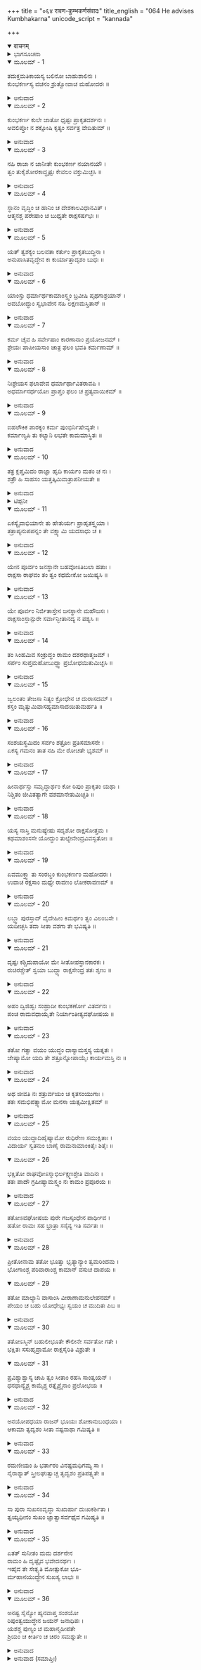 +++
title = "०६४ रावण-कुम्भकर्णसंवादः"
title_english = "064 He advises Kumbhakarna"
unicode_script = "kannada"

+++
<details open><summary>वाचनम्</summary>

<div class="audioEmbed"  caption="श्रीराम-हरिसीताराममूर्ति-घनपाठिभ्यां वचनम्" src="https://archive.org/download/Ramayana-recitation-Sriram-harisItArAmamUrti-Ghanapaati-v2/Kanda_6/Kanda_6_YK-064-He_advises_Kumbhakarna_0.mp3"></div>
</details>



<details><summary>ಭಾಗಸೂಚನಾ</summary>

ಮಹೋದರನು ಕುಂಭಕರ್ಣನ ಮಾತಿಗೆ ಆಕ್ಷೇಪವನ್ನೆತ್ತಿ ಯುದ್ಧ ಮಾಡದೆಯೇ ಇಷ್ಟಾರ್ಥವನ್ನು ಪಡೆಯುವ ಉಪಾಯ ತಿಳಿಸಿದುದು
</details>

<details open><summary>ಮೂಲಮ್ - 1</summary>

ತದುಕ್ತಮತಿಕಾಯಸ್ಯ ಬಲಿನೋ ಬಾಹುಶಾಲಿನಃ ।  
ಕುಂಭಕರ್ಣಸ್ಯ ವಚನಂ ಶ್ರುತ್ವೋವಾಚ ಮಹೋದರಃ ॥
</details>

<details><summary>ಅನುವಾದ</summary>

ಮಹಾಕಾಯನಾದ, ಮಹಾಬಾಹುವಾದ, ಬಲಿಷ್ಠ ಕುಂಭಕರ್ಣನ ಮಾತನ್ನು ಕೇಳಿ ಮಹೋದರನೆಂಬ ಮಂತ್ರಿಯು ಹೇಳಿದನು.॥1॥
</details>

<details open><summary>ಮೂಲಮ್ - 2</summary>

ಕುಂಭಕರ್ಣ ಕುಲೇ ಜಾತೋ ಧೃಷ್ಟಃ ಪ್ರಾಕೃತದರ್ಶನಃ ।  
ಅವಲಿಪ್ತೋ ನ ಶಕ್ನೋಷಿ ಕೃತ್ಯಂ ಸರ್ವತ್ರ ವೇದಿತುಮ್ ॥
</details>

<details><summary>ಅನುವಾದ</summary>

ಕುಂಭಕರ್ಣ! ನೀನು ಉತ್ತಮ ಕುಲದಲ್ಲಿ ಹುಟ್ಟಿದ್ದರೂ, ಧೂರ್ತನೂ, ಕ್ಷುದ್ರ ಬುದ್ಧಿಯವನೂ ಗರ್ವಿತನೂ ಆಗಿರುವೆ. ಎಲ್ಲ ವಿಷಯಗಳಲ್ಲಿ ಕರ್ತವ್ಯವನ್ನು ನೀನು ತಿಳಿಯಲಾರೆ.॥2॥
</details>

<details open><summary>ಮೂಲಮ್ - 3</summary>

ನಹಿ ರಾಜಾ ನ ಜಾನೀತೇ ಕುಂಭಕರ್ಣ ನಯಾನಯೌ ।  
ತ್ವಂ ತುಕೈಶೋರಕಾದ್ಧೃಷ್ಟಃ ಕೇವಲಂ ವಕ್ತುಮಿಚ್ಛಸಿ ॥
</details>

<details><summary>ಅನುವಾದ</summary>

ನಮ್ಮ ರಾಜನು ನೀತಿ-ಅನೀತಿಗಳನ್ನು ತಿಳಿಯದವನನಲ್ಲ. ನೀನು ಮಾತ್ರ ಬಾಲಿಶವಾಗಿ ಧೂರ್ತತನದ ಇಂತಹ ಮಾತುಗಳನ್ನು ಆಡುತ್ತಿರುವೆ.॥3॥
</details>

<details open><summary>ಮೂಲಮ್ - 4</summary>

ಸ್ಥಾನಂ ವೃದ್ಧಿಂ ಚ ಹಾನಿಂ ಚ ದೇಶಕಾಲವಿಧಾನವಿತ್ ।  
ಆತ್ಮನಶ್ಚ ಪರೇಷಾಂ ಚ ಬುಧ್ಯತೇ ರಾಕ್ಷಸರ್ಷಭಃ ॥
</details>

<details><summary>ಅನುವಾದ</summary>

ರಾಕ್ಷಸಶ್ರೇಷ್ಠ ರಾವಣನು ದೇಶ-ಕಾಲಕ್ಕನುಸಾರವಾದ ಕರ್ತವ್ಯಗಳನ್ನು ತಿಳಿದಿರುವನು. ತನ್ನ ಶತ್ರುವಿನ ಸ್ಥಾನ, ವೃದ್ಧಿ, ಕ್ಷಯವನ್ನು ಚೆನ್ನಾಗಿ ತಿಳಿಯುತ್ತಿರುವನು.॥4॥
</details>

<details open><summary>ಮೂಲಮ್ - 5</summary>

ಯತ್ ತ್ವಶಕ್ಯಂ ಬಲವತಾ ಕರ್ತುಂ ಪ್ರಾಕೃತಬುದ್ಧಿನಾ ।  
ಅನುಪಾಸಿತವೃದ್ಧೇನ ಕಃ ಕುರ್ಯಾತ್ತಾದೃಶಂ ಬುಧಃ ॥
</details>

<details><summary>ಅನುವಾದ</summary>

ಬಲಿಷ್ಠನಾಗಿದ್ದರೂ ವೃದ್ಧರನ್ನು ಸೇವಿಸದಿರುವ ಗ್ರಾಮ್ಯ ಬುದ್ಧಿಯವನು ಮಾಡುವ ಕಾರ್ಯವನ್ನು ವಿದ್ವಾಂಸ ನಾದವನು ಹೇಗೆ ತಾನೇ ಮಾಡಬಲ್ಲನು.॥5॥
</details>

<details open><summary>ಮೂಲಮ್ - 6</summary>

ಯಾಂಸ್ತು ಧರ್ಮಾರ್ಥಕಾಮಾಂಸ್ತ್ವಂ ಬ್ರವೀಷಿ ಪೃಥಗಾಶ್ರಯಾನ್ ।  
ಅವಬೋದ್ಧುಂ ಸ್ವಭಾವೇನ ನಹಿ ಲಕ್ಷಣಮಸ್ತಿತಾನ್ ॥
</details>

<details><summary>ಅನುವಾದ</summary>

ಯಾವ ಧರ್ಮಾರ್ಥಕಾಮಗಳನ್ನು ಬೇರೆ ಬೇರೆಯಾಗಿರ ಬೇಕೆಂದು ನೀನು ಹೇಳುತ್ತಿರುವೆಯೋ, ಅವನ್ನು ಯಥಾವತ್ತಾಗಿ ತಿಳಿಯುವ ಶಕ್ತಿ ನಿನ್ನಲ್ಲಿ ಇಲ್ಲವೇ ಇಲ್ಲ.॥6॥
</details>

<details open><summary>ಮೂಲಮ್ - 7</summary>

ಕರ್ಮ ಚೈವ ಹಿ ಸರ್ವೇಷಾಂ ಕಾರಣಾನಾಂ ಪ್ರಯೋಜನಮ್ ।  
ಶ್ರೇಯಃ ಪಾಪೀಯಸಾಂ ಚಾತ್ರ ಫಲಂ ಭವತಿ ಕರ್ಮಣಾಮ್ ॥
</details>

<details><summary>ಅನುವಾದ</summary>

ಸುಖದ ಸಾಧನಭೂತ ಧರ್ಮ, ಅರ್ಥ, ಕಾಮಗಳ ಇವೆಲ್ಲವುಗಳ ಏಕಮಾತ್ರ ಸಾಧನೆ ಕರ್ಮವೇ ಪ್ರಯೋಜನ ವಾಗಿದೆ. (ಏಕೆಂದರೆ ಕರ್ಮಾನುಷ್ಠಾನ ರಹಿತನಾದವನ ಧರ್ಮ, ಅರ್ಥ, ಕಾಮಗಳು ಸಫಲವಾಗುವುದಿಲ್ಲ.) ಹೀಗೆಯೇ ಪುರುಷ ಪ್ರಯತ್ನದಿಂದ ಸಿದ್ಧವಾಗುವ ಎಲ್ಲ ಶುಭಾಶುಭ ಕರ್ಮಗಳ ಫಲವು ಇಲ್ಲೇ ಒಬ್ಬ ಕರ್ತನಿಗೇ ಸಿಗುತ್ತದೆ. (ಹೀಗೆ ಪರಸ್ಪರ ವಿರುದ್ಧವಾಗಿದ್ದರೂ ಧರ್ಮ ಮತ್ತು ಕಾಮದ ಅನುಷ್ಠಾನ ಒಬ್ಬನೇ ಮಾಡುವುದನ್ನು ನೋಡುತ್ತೇವೆ. ಹಾಗಿರುವಾಗ ಕೇವಲ ಧರ್ಮದ ಅನುಷ್ಠಾನವೇ ಮಾಡ ಬೇಕು, ಧರ್ಮವಿರೋಧಿ ಕಾರ್ಯವಲ್ಲ ಎಂದು ನೀನು ಹೇಳಿದುದು ಹೇಗೆ ಹೊಂದಿಕೊಳ್ಳುತ್ತದೆ?॥7॥
</details>

<details open><summary>ಮೂಲಮ್ - 8</summary>

ನಿಃಶ್ರೇಯಸ ಫಲಾವೇವ ಧರ್ಮಾರ್ಥಾವಿತರಾವಪಿ ।  
ಅಧರ್ಮಾನರ್ಥಯೋಃ ಪ್ರಾಪ್ತಂ ಫಲಂ ಚ ಪ್ರತ್ಯವಾಯಿಕಮ್ ॥
</details>

<details><summary>ಅನುವಾದ</summary>

ನಿಷ್ಕಾಮ ಭಾವದಿಂದ ಮಾಡಿದ ಧರ್ಮವೂ (ಜಪ-ಧ್ಯಾನಾದಿಗಳು), ಅರ್ಥವೂ (ಅರ್ಥಸಾಧ್ಯವಾದ ಯಜ್ಞಯಾಗಾದಿಗಳು) ಚಿತ್ತಶುದ್ಧಿಯ ಮೂಲಕ  ಮೋಕ್ಷಫಲವನ್ನೇ ಕೊಡುತ್ತವೆ. ನಿಷ್ಕಾಮಭಾವನೆ ಇಲ್ಲದೆ ಐಹಿಕ ಆಮುಷ್ಮಿಕ ಫಲಗಳ ಪ್ರಾಪ್ತಿಗಾಗಿ ಕರ್ಮಗಳನ್ನು ಮಾಡಿದರೂ ಸ್ವರ್ಗಾದಿಗಳು, ಅಭ್ಯುದಯವೂ, ಸಂಕಲ್ಪಿಸಿದ ಇತರ ಫಲಗಳೂ ಲಭಿಸುತ್ತವೆ. ಹಾಗೆಯೇ ಅಧರ್ಮ, ಅನರ್ಥ ಕಾರ್ಯಗಳನ್ನು ಮಾಡಿದರೂ ವಿಪರೀತ ಫಲವೇ ಲಭಿಸುತ್ತದೆ.॥8॥
</details>

<details open><summary>ಮೂಲಮ್ - 9</summary>

ಐಹಲೌಕಿಕ ಪಾರಕ್ಯಂ ಕರ್ಮ ಪುಂಭಿರ್ನಿಷೇವ್ಯತೇ ।  
ಕರ್ಮಾಣ್ಯಪಿ ತು ಕಲ್ಯಾನಿ ಲಭತೇ ಕಾಮಮಾಸ್ಥಿತಃ ॥
</details>

<details><summary>ಅನುವಾದ</summary>

ಧರ್ಮ, ಅಧರ್ಮಗಳ ಫಲಗಳು ಜೀವಿಗೆ ಇಹಲೋಕ ಮತ್ತು ಪರಲೋಕದಲ್ಲಿ ಅನುಭವಿಸಬೇಕಾಗುತ್ತವೆ. ಆದರೆ ಕಾಮನಾವಿಶೇಷದಿಂದ ಪ್ರಯತ್ನಪೂರ್ವಕ ಕರ್ಮಗಳನ್ನು ಅನುಷ್ಠಾನ ಮಾಡುವವನಿಗೆ ಇಲ್ಲಿಯೂ ಸುಖ-ಮನೋರಥಗಳು ಪ್ರಾಪ್ತಿಯಾಗುತ್ತವೆ. ಧರ್ಮಾದಿಗಳ ಫಲದಂತೆ ಅವನಿಗಾಗಿ ಕಾಲಾಂತರದಲ್ಲಿ ಅಥವಾ ಲೋಕಾಂತದ ಅಪೇಕ್ಷೆ ಇರುವುದಿಲ್ಲ. (ಹೀಗೆ ಕಾಮ, ಧರ್ಮ ಮತ್ತು ಅರ್ಥದಿಂದ ವಿಲಕ್ಷಣ ಸಿದ್ಧನಾಗುತ್ತಾನೆ.॥9॥
</details>

<details open><summary>ಮೂಲಮ್ - 10</summary>

ತತ್ರ ಕ್ಲಪ್ತಮಿದಂ ರಾಜ್ಞಾ ಹೃದಿ ಕಾರ್ಯಂ ಮತಂ ಚ ನಃ ।  
ಶತ್ರೌ ಹಿ ಸಾಹಸಂ ಯತ್ತತ್ಕಿಮಿವಾತ್ರಾಪನೀಯತೇ ॥
</details>

<details><summary>ಅನುವಾದ</summary>

ಇಲ್ಲಿ ರಾಜನಿಗಾಗಿ ಕಾಮರೂಪೀ ಪುರುಷಾರ್ಥದ ಸೇವನವೇ ಉಚಿತವಾಗಿದೆ.* ಹೀಗೆಯೇ ರಾಕ್ಷಸರಾಜನು ತನ್ನ ಮನಸ್ಸಿನಲ್ಲಿ ನಿಶ್ಚಯಿಸಿರುವನು ಹಾಗೂ ಮಂತ್ರಿಗಳಾದ ನಮ್ಮ ಸಮ್ಮತಿಯೂ ಆಗಿದೆ. ಶತ್ರುವಿನ ಕುರಿತು ಸಾಹಸಕಾರ್ಯ ಮಾಡುವುದು ಎಂತಹ ಅನೀತಿಯಾಗಿದೆ? (ಆದ್ದರಿಂದ ಇವರು ಮಾಡಿದುದು ಉಚಿತವೇ ಆಗಿದೆ.॥10॥
</details>

<details><summary>ಟಿಪ್ಪನೀ</summary>

* ಇಲ್ಲಿ ಮಹೋದರನು ರಾವಣನನ್ನು ಹೊಗಳಲೆಂದೇ ‘ಕಾಮವಾದ’ವನ್ನು ಪ್ರಶಂಸಿಸಿದ್ದಾನೆ. ಇದು ಆದರ್ಶಮತವಲ್ಲ. ವಾಸ್ತವವಾಗಿ ಧರ್ಮ, ಅರ್ಥ, ಕಾಮಗಳಲ್ಲಿ ಧರ್ಮವೇ ಪ್ರಧಾನವಾಗಿದೆ. ಆದ್ದರಿಂದ ಅವನ್ನು ಸೇವಿಸಿದರೇನೇ ಪ್ರಾಣಿ ಮಾತ್ರರ ಶ್ರೇಯಸ್ಸು ಆಗಬಲ್ಲದು.
</details>

<details open><summary>ಮೂಲಮ್ - 11</summary>

ಏಕಸ್ಯೈವಾಭಿಯಾನೇ ತು ಹೇತುರ್ಯಃ ಪ್ರಾಹೃತಸ್ತ್ವಯಾ ।  
ತತ್ರಾಪ್ಯನುಪಪನ್ನಂ ತೇ ವಕ್ಷ್ಯಾಮಿ ಯದಸಾಧು ಚ ॥
</details>

<details><summary>ಅನುವಾದ</summary>

ಯುದ್ಧಕ್ಕಾಗಿ ಒಬ್ಬನೇ ಹೋಗುವುದಾಗಿ ನೀನು ಮಹಾಬಲದಿಂದ ಶತ್ರುವನ್ನು ಸೋಲಿಸುವುದಾಗಿ ಮಾಡಿದ ಘೋಷಣೆ ಯಲ್ಲಿಯೂ ಇರುವ ಅಸಂಗತ ಅನುಚಿತ ಮಾತನ್ನು ನಾನು ನಿನ್ನೆದುರಿಗೆ ಇಡುತ್ತೇನೆ.॥11॥
</details>

<details open><summary>ಮೂಲಮ್ - 12</summary>

ಯೇನ ಪೂರ್ವಂ ಜನಸ್ಥಾನೇ ಬಹವೋಽತಿಬಲಾ ಹತಾಃ ।  
ರಾಕ್ಷಸಾ ರಾಘವಂ ತಂ ತ್ವಂ ಕಥಮೇಕೋ ಜಯಿಷ್ಯಸಿ ॥
</details>

<details><summary>ಅನುವಾದ</summary>

ಮೊದಲು ಜನ್ಮಸ್ಥಾನದಲ್ಲಿ ಅನೇಕ ಅತ್ಯಂತ ಬಲಶಾಲಿ ರಾಕ್ಷಸರನ್ನು ಕೊಂದ ಆ ರಘುವಂಶೀ ವೀರ ಶ್ರೀರಾಮನನ್ನು ನೀನೊಬ್ಬನೆ ಹೇಗೆ ಸೋಲಿಸಬಲ್ಲೆ.॥12॥
</details>

<details open><summary>ಮೂಲಮ್ - 13</summary>

ಯೇ ಪೂರ್ವಂ ನಿರ್ಜಿತಾಸ್ತೇನ ಜನಸ್ಥಾನೇ ಮಹೌಜಸಃ ।  
ರಾಕ್ಷಸಾಂಸ್ತಾನ್ಪುರೇ ಸರ್ವಾನ್ಭೀತಾನದ್ಯ ನ ಪಶ್ಯಸಿ ॥
</details>

<details><summary>ಅನುವಾದ</summary>

ಜನಸ್ಥಾನದಲ್ಲಿ ರಾಮನು ಹಿಂದೆ ಹೊಡೆದು ಓಡಿಸಿದ ನಿಶಾಚರರು ಇಂದೂ ಲಂಕೆಯಲ್ಲಿ ಇದ್ದಾರೆ. ಅವರ ಭಯ ಇನ್ನೂ ದೂರವಾಗಲಿಲ್ಲ. ನೀನು ಆ ರಾಕ್ಷಸರನ್ನು ನೋಡಿಲ್ಲವೇ?॥13॥
</details>

<details open><summary>ಮೂಲಮ್ - 14</summary>

ತಂ ಸಿಂಹಮಿವ ಸಂಕ್ರುದ್ಧಂ ರಾಮಂ ದಶರಥಾತ್ಮಜಮ್ ।  
ಸರ್ಪಂ ಸುಪ್ತಮಹೋಬುದ್ಧ್ವಾ ಪ್ರಬೋಧಯಿತುಮಿಚ್ಛಸಿ ॥
</details>

<details><summary>ಅನುವಾದ</summary>

ದಶರಥಕುಮಾರ ಶ್ರೀರಾಮನು ಅತ್ಯಂತ ಕುಪಿತವಾದ ಸಿಂಹದಂತೆ ಭಯಂಕರ ಪರಾಕ್ರಮಿಯಾಗಿದ್ದಾನೆ. ಅವನೊಡನೆ ಕಾದಾಡಲು ನೀನು ಸಾಹಸ ಮಾಡುವೆಯಾ? ಮಲಗಿರುವ ಸರ್ಪವನ್ನು ತಿಳಿದು ತಿಳಿದು ಎಚ್ಚರಗೊಳಿಸುವೆಯಾ? ನಿನ್ನ ಮೂರ್ಖತೆಯ ಕುರಿತು ಆಶ್ಚರ್ಯವಾಗುತ್ತಿದೆ.॥14॥
</details>

<details open><summary>ಮೂಲಮ್ - 15</summary>

ಜ್ವಲಂತಂ ತೇಜಸಾ ನಿತ್ಯಂ ಕ್ರೋಧೇನ ಚ ದುರಾಸದಮ್ ।  
ಕಸ್ತಂ ಮೃತ್ಯುಮಿವಾಸಹ್ಯಮಾಸಾದಯಿತುಮರ್ಹತಿ ॥
</details>

<details><summary>ಅನುವಾದ</summary>

ಶ್ರೀರಾಮನು ಸದಾ ತನ್ನ ತೇಜದಿಂದ ಬೆಳಗುತ್ತಿದ್ದಾನೆ. ಅವನು ಕ್ರೋಧಗೊಂಡಾಗ ಅತ್ಯಂತ ದುರ್ಜಯ ಮತ್ತು ಮೃತ್ಯುವಿನಂತೆ ಅಸಹ್ಯವಾಗುತ್ತಾನೆ. ಯಾವ ಯೋಧನು ತಾನೇ ಅವನನ್ನು ಎದುರಿಸಬಲ್ಲನು.॥15॥
</details>

<details open><summary>ಮೂಲಮ್ - 16</summary>

ಸಂಶಯಸ್ಥಮಿದಂ ಸರ್ವಂ ಶತ್ರೋಃ ಪ್ರತಿಸಮಾಸನೇ ।  
ಏಕಸ್ಯ ಗಮನಂ ತಾತ ನಹಿ ಮೇ ರೋಚತೇ ಭೃಶಮ್ ॥
</details>

<details><summary>ಅನುವಾದ</summary>

ನಮ್ಮ ಎಲ್ಲ ಸೈನ್ಯವು ಆ ಅಜೇಯ ಶತ್ರುವನ್ನು ಎದುರಿಸಲು ಮುಂದಾದರೆ ಅವರ ಜೀವನವೂ ಸಂಶಯದಲ್ಲಿ  ಬೀಳಬಲ್ಲದು. ಆದ್ದರಿಂದ ಅಯ್ಯಾ! ಯುದ್ಧಕ್ಕಾಗಿ ನೀನೊಬ್ಬನೇ ಹೋಗುವುದು ನನಗೆ ಸರಿಬೀಳುವುದಿಲ್ಲ.॥16॥
</details>

<details open><summary>ಮೂಲಮ್ - 17</summary>

ಹೀನಾರ್ಥಸ್ತು ಸಮೃದ್ಧಾರ್ಥಂ ಕೋ ರಿಪುಂ ಪ್ರಾಕೃತಂ ಯಥಾ ।  
ನಿಶ್ಚಿತಂ ಜೀವಿತತ್ಯಾಗೇ ವಶಮಾನೇತುಮಿಚ್ಛತಿ ॥
</details>

<details><summary>ಅನುವಾದ</summary>

ಸಹಾಯಕರಿಂದೊಡಗೂಡಿ, ಪ್ರಾಣದ ಹಂಗುತೊರೆದು ಶತ್ರುಗಳ ಸಂಹಾರಕ್ಕಾಗಿ ನಿಶ್ಚಿತ ವಿಚಾರವುಳ್ಳ ಶತ್ರುವನ್ನು ಅತ್ಯಂತ ಸಾಧಾರಣವೆಂದು ತಿಳಿದು ಯಾವ ಅಸಹಾಯ ಯೋಧನು ವಶಪಡಿಸಲು ಇಚ್ಚಿಸಬಲ್ಲನು.॥17॥
</details>

<details open><summary>ಮೂಲಮ್ - 18</summary>

ಯಸ್ಯ ನಾಸ್ತಿ ಮನುಷ್ಯೇಷು ಸದೃಶೋ ರಾಕ್ಷಸೋತ್ತಮ ।  
ಕಥಮಾಶಂಸಸೇ ಯೋದ್ಧುಂ ತುಲ್ಯೇನೇಂದ್ರವಿವಸ್ವತೋಃ ॥
</details>

<details><summary>ಅನುವಾದ</summary>

ರಾಕ್ಷಸಶ್ರೇಷ್ಠನೇ! ಯಾರ ಸಮಾನವಾಗಿ ಮನುಷ್ಯರಲ್ಲಿ ಯಾರು ಇಲ್ಲವೋ, ಇಂದ್ರ, ಸೂರ್ಯನಂತೆ ತೇಜಸ್ವಿಯೋ ಆ ಶ್ರೀರಾಮನೊಡನೆ ಯುದ್ಧಮಾಡಲು ನೀನು ಹೇಗೆ ತಾನೇ ಬಯಸುವೆ.॥18॥
</details>

<details open><summary>ಮೂಲಮ್ - 19</summary>

ಏವಮುಕ್ತ್ವಾ ತು ಸಂರಬ್ಧಂ ಕುಂಭಕರ್ಣಂ ಮಹೋದರಃ ।  
ಉವಾಚ ರಕ್ಷಸಾಂ ಮಧ್ಯೇ ರಾವಣಂ ಲೋಕರಾವಣಮ್ ॥
</details>

<details><summary>ಅನುವಾದ</summary>

ರೋಷಾವೇಶಯುಕ್ತ ಕುಂಭಕರ್ಣನಲ್ಲಿ ಹೀಗೆ ಹೇಳಿ ಮಹೋದರನು ಸಮಸ್ತರಾಕ್ಷಸರ ನಡುವೆ ಕುಳಿತಿರುವ ಲೋಕಗಳನ್ನು ಅಳಿಸುವ ರಾವಣನಲ್ಲಿ ಹೇಳಿದನು.॥19॥
</details>

<details open><summary>ಮೂಲಮ್ - 20</summary>

ಲಬ್ಧ್ವಾ ಪುರಸ್ತಾದ್ ವೈದೇಹೀಂ ಕಿಮರ್ಥಂ ತ್ವಂ ವಿಲಂಬಸೇ ।  
ಯದೀಚ್ಛಸಿ ತದಾ ಸೀತಾ ವಶಗಾ ತೇ ಭವಿಷ್ಯತಿ ॥
</details>

<details><summary>ಅನುವಾದ</summary>

ಮಹಾರಾಜಾ! ನೀವು ವಿದೇಹಕುಮಾರಿಯನ್ನು ಪಡೆದಿದ್ದರೂ ಏಕೆ ವಿಳಂಬಿಸುತ್ತಿರುವೆ? ನೀನು ಬಯಸಿದಾಗ ಸೀತೆಯು ನಿನಗೆ ವಶಳಾಗುವಳು.॥20॥
</details>

<details open><summary>ಮೂಲಮ್ - 21</summary>

ದೃಷ್ಟಃ ಕಶ್ಚಿದುಪಾಯೋ ಮೇ ಸೀತೋಪಸ್ಥಾನಕಾರಕಃ ।  
ರುಚಿರಶ್ಚೇತ್ ಸ್ವಯಾ ಬುದ್ಧ್ಯಾ ರಾಕ್ಷಸೇಂದ್ರ ತತಃ ಶೃಣು ॥
</details>

<details><summary>ಅನುವಾದ</summary>

ರಾಕ್ಷಸರಾಜನೆ! ಸೀತೆಯು ನಿನ್ನ ಸೇವೆಯಲ್ಲಿ ಉಪಸ್ಥಿತಳಾಗುವಂತಹ ಒಂದು ಉಪಾಯ ನನಗೆ ತೋಚಿದೆ. ಅದನ್ನು ಕೇಳು. ಕೇಳಿ ನಿನ್ನ ಬುದ್ಧಿಯಿಂದ ವಿಚಾರಮಾಡಿ, ಸರಿಕಂಡರೆ ಅದನ್ನು ಉಪಯೋಗಿಸು.॥21॥
</details>

<details open><summary>ಮೂಲಮ್ - 22</summary>

ಅಹಂ ದ್ವಿಜಿಹ್ವಃ ಸಂಹ್ರಾದೀ ಕುಂಭಕರ್ಣೋ ವಿತರ್ದನಃ  ।  
ಪಂಚ ರಾಮವಧಾಯೈತೇ ನಿರ್ಯಾಂತೀತ್ಯವಘೋಷಯ ॥
</details>

<details><summary>ಅನುವಾದ</summary>

ಮಹೋದರ, ದ್ವಿಜಿಹ್ವ, ಸಂಹ್ರಾದೀ, ಕುಂಭಕರ್ಣ ಮತ್ತು ವಿತರ್ದನ ಹೀಗೆ ಐದು ರಾಕ್ಷಸರು ರಾಮನನ್ನು ವಧಿಸಲು ಹೋಗುತ್ತಿದ್ದಾರೆ ಎಂದು ನಗರದಲ್ಲಿ ಡಂಗುರ ಹೊಡೆಸು.॥22॥
</details>

<details open><summary>ಮೂಲಮ್ - 23</summary>

ತತೋ ಗತ್ವಾ ವಯಂ ಯುದ್ಧಂ ದಾಸ್ಯಾಮಸ್ತಸ್ಯ ಯತ್ನತಃ ।  
ಜೇಷ್ಯಾಮೋ ಯದಿ ತೇ ಶತ್ರೂನ್ನೋಪಾಯೈಃ ಕಾರ್ಯಮಸ್ತಿ ನಃ ॥
</details>

<details><summary>ಅನುವಾದ</summary>

ನಾವು ರಣಭೂಮಿಗೆ ಹೋಗಿ ಪ್ರಯತ್ನಪೂರ್ವಕ ಶ್ರೀರಾಮನೊಂದಿಗೆ ಯುದ್ಧ ಮಾಡುವೆವು. ನಿಮ್ಮ ಶತ್ರುವನ್ನು ನಾವು ಗೆದ್ದರೆ, ನಮಗೆ ಸೀತೆಯನ್ನು ವಶಪಡಿಸಿಕೊಳ್ಳಲು ಬೇರೆ ಉಪಾಯದ ಆವಶ್ಯಕತೆ ಬೀಳಲಾರದು.॥23॥
</details>

<details open><summary>ಮೂಲಮ್ - 24</summary>

ಅಥ ಜೀವತಿ ನಃ ಶತ್ರುರ್ವಯಂ ಚ ಕೃತಸಂಯುಗಾಃ ।  
ತತಃ ಸಮಭಿಪತ್ಸ್ಯಾಮೋ ಮನಸಾ ಯತ್ಸಮೀಕ್ಷಿತಮ್ ॥
</details>

<details><summary>ಅನುವಾದ</summary>

ನಮ್ಮ ಶತ್ರು ಅಜೇಯನಾಗಿ ಜೀವಿಸಿ ಉಳಿದರೆ ಹಾಗೂ ನಾವೂ ಯುದ್ಧಮಾಡುತ್ತಾ ಮಾಡುತ್ತಾ ಬದುಕಿ ಉಳಿದರೆ, ನಾನು ಯೋಚಿಸಿದ ಉಪಾಯವನ್ನು ಪ್ರಯೋಗಿಸ ಬಹುದು.॥24॥
</details>

<details open><summary>ಮೂಲಮ್ - 25</summary>

ವಯಂ ಯುದ್ಧಾದಿಹೈಷ್ಯಾಮೋ ರುಧಿರೇಣ ಸಮುಕ್ಷಿತಾಃ ।  
ವಿದಾರ್ಯ ಸ್ವತನುಂ ಬಾಣೈ ರಾಮನಾಮಾಂಕಿತೈಃ ಶಿತೈಃ ॥
</details>

<details open><summary>ಮೂಲಮ್ - 26</summary>

ಭಕ್ಷಿತೋ ರಾಘವೋಽಸ್ಮಾಭಿರ್ಲಕ್ಷ್ಮಣಶ್ಚೇತಿ ವಾದಿನಃ ।  
ತತಃ ಪಾದೌ ಗ್ರಹೀಷ್ಯಾಮಸ್ತ್ವಂ ನಃ ಕಾಮಂ ಪ್ರಪೂರಯ ॥
</details>

<details><summary>ಅನುವಾದ</summary>

ರಾಮನಾಮಾಂಕಿತ ಬಾಣಗಳಿಂದ ನಮ್ಮ ಶರೀರ ಗಾಯಗೊಂಡು ರಕ್ತತೊಯ್ದು ಹೋಗಿ, ಯುದ್ಧಭೂಮಿ ಯಿಂದ ಮರಳಿ- ‘ನಾವು ರಾಮ-ಲಕ್ಷ್ಮಣರನ್ನು ತಿಂದು ಹಾಕಿದೆವು’ ಎಂದು ಹೇಳುವೆವು. ಆಗ ನಿಮ್ಮ ಕಾಲಿಗೆ ಬಿದ್ದು ನಾವು ಶತ್ರುಗಳನ್ನು ಕೊಂದುಹಾಕಿದೆವು. ಅದಕ್ಕಾಗಿ ನೀವು ನಮ್ಮ ಇಚ್ಛೆಪೂರ್ಣಮಾಡಿರೆಂದು ಹೇಳುವೆವ.॥25-26॥
</details>

<details open><summary>ಮೂಲಮ್ - 27</summary>

ತತೋಽವಘೋಷಯ ಪುರೇ ಗಜಸ್ಕಂಧೇನ ಪಾರ್ಥೀವ ।  
ಹತೋ ರಾಮಃ ಸಹ ಭ್ರಾತ್ರಾ ಸಸೈನ್ಯ ಇತಿ ಸರ್ವತಃ ॥
</details>

<details><summary>ಅನುವಾದ</summary>

ಪೃಥಿವೀಪತೇ! ಆಗ ನೀವು ಆನೆಯ ಬೆನ್ನಮೇಲೆ ಯಾರನ್ನಾದರೂ ಕುಳ್ಳಿರಿಸಿ - ‘ಸಹೋದರ ಮತ್ತು ಸೈನ್ಯಸಹಿತ ರಾಮನು ಹತನಾದನು’ ಎಂಬ ಡಂಗುರ ಸಾರಿಸಿ ಬಿಡಿ.॥27॥
</details>

<details open><summary>ಮೂಲಮ್ - 28</summary>

ಪ್ರೀತೋನಾಮ ತತೋ ಭೂತ್ವಾ ಭೃತ್ಯಾನ್ಯಾಂ ತ್ವಮರಿಂದಮ ।  
ಭೋಗಾಂಶ್ಚ ಪರಿವಾರಾಂಶ್ಚ ಕಾಮಾನ್ ವಸುಚ ದಾಪಯ ॥
</details>

<details open><summary>ಮೂಲಮ್ - 29</summary>

ತತೋ ಮಾಲ್ಯಾನಿ ವಾಸಾಂಸಿ ವೀರಾಣಾಮನುಲೇಪನಮ್ ।  
ಪೇಯಂ ಚ ಬಹು ಯೋಧೇಭ್ಯಃ ಸ್ವಯಂ ಚ ಮುದಿತಃ ಪಿಬ ॥
</details>

<details><summary>ಅನುವಾದ</summary>

ಶತ್ರುದಮನ! ಇಷ್ಟೇ ಅಲ್ಲ, ನೀವು ಪ್ರಸನ್ನರಾಗಿ ತಮ್ಮ ವೀರ ಸೇವಕರಿಗೆ ಅವರು ಬಯಸಿದ ವಸ್ತುಗಳನ್ನು ವಿಧವಿಧದ ಭೋಗಸಾಮಗ್ರಿಗಳನ್ನು, ದಾಸ-ದಾಸೀ, ಧನ-ರತ್ನ, ಆಭೂಷಣ, ವಸ್ತ್ರ, ಅನುಲೇಪನ ಕೊಡಿಸಿರಿ. ಇತರ ಯೋಧರಿಗೂ ಅನೇಕ ಉಡುಗೊರೆ ಕೊಟ್ಟು, ನೀವು ಸ್ವತಃ ಮದ್ಯಪಾನ ಮಾಡಿ ಸಂತೋಷವನ್ನು ಆಚರಿಸಿರಿ.॥28-29॥
</details>

<details open><summary>ಮೂಲಮ್ - 30</summary>

ತತೋಽಸ್ಮಿನ್ ಬಹುಲೀಭೂತೇ ಕೌಲೀನೇ ಸರ್ವತೋ ಗತೇ ।  
ಭಕ್ಷಿತಃ ಸಸುಹೃದ್ರಾಮೋ ರಾಕ್ಷಸೈರಿತಿ ವಿಶ್ರುತೇ ॥
</details>

<details open><summary>ಮೂಲಮ್ - 31</summary>

ಪ್ರವಿಶ್ಯಾಶ್ವಾಸ್ಯ ಚಾಪಿ ತ್ವಂ ಸೀತಾಂ ರಹಸಿ ಸಾಂತ್ವಯನ್ ।  
ಧನಧಾನ್ಯೈಶ್ಚ ಕಾಮೈಶ್ಚ ರತ್ನೈಶ್ಚೈನಾಂ ಪ್ರಲೋಭಯ ॥
</details>

<details><summary>ಅನುವಾದ</summary>

ಅನಂತರ ರಾಮನು ತನ್ನ ಸುಹೃದರೊಂದಿಗೆ ರಾಕ್ಷಸರಿಗೆ ಆಹಾರವಾದನು ಎಂಬ ವದಂತಿ ಎಲ್ಲೆಡೆ ಹಬ್ಬಿ, ಸೀತೆಯ ಕಿವಿಗೂ ಈ ಸುದ್ದಿ ಮುಟ್ಟಿದಾಗ, ಸೀತೆಯನ್ನು ಸಮಜಾಯಿಸಲು ನೀವು ಏಕಾಂತದಲ್ಲಿ ಅವಳ ಬಳಿಗೆ ಹೋಗಿ ಬಗೆ ಬಗೆಯಾಗಿ ಧೈರ್ಯಹೇಳಿ, ಆಕೆಗೆ ಧನ-ಧಾನ್ಯ, ನಾನಾರೀತಿಯ ಭೋಗಗಳನ್ನು ಮತ್ತು ರತ್ನಗಳ ಪ್ರಲೋಭನೆ ಯನ್ನು ಉಂಟುಮಾಡಿರಿ.॥30-31॥
</details>

<details open><summary>ಮೂಲಮ್ - 32</summary>

ಅನಯೋಪಧಯಾ ರಾಜನ್ ಭೂಯಃ ಶೋಕಾನುಬಂಧಯಾ ।  
ಆಕಾಮಾ ತ್ವದ್ವಶಂ ಸೀತಾ ನಷ್ಟನಾಥಾ ಗಮಿಷ್ಯತಿ ॥
</details>

<details><summary>ಅನುವಾದ</summary>

ರಾಜನೇ! ಹೀಗೆ ವಂಚಿಸುವುದರಿಂದ ಪತಿಯನ್ನು ಕಳೆದುಕೊಂಡ ಅನಾಥಳಾದ ಸೀತೆಯ ಶೋಕಹೆಚ್ಚಿ, ಅವಳು ಇಚ್ಛೆ ಇಲ್ಲದಿದ್ದರೂ ನಿನಗೆ ಅಧೀನಳಾಗುವಳು.॥32॥
</details>

<details open><summary>ಮೂಲಮ್ - 33</summary>

ರಮಣೀಯಂ ಹಿ ಭರ್ತಾರಂ ವಿನಷ್ಟಮಧಿಗಮ್ಯ ಸಾ ।  
ನೈರಾಶ್ಯಾತ್ ಸ್ತ್ರೀಲಘುತ್ವಾಚ್ಚ ತ್ವದ್ವಶಂ ಪ್ರತಿಪತ್ಸ್ಯತೇ ॥
</details>

<details><summary>ಅನುವಾದ</summary>

ರಮಣಿಯ ತನ್ನ ಪತಿಯ ವಿನಾಶವನ್ನು ತಿಳಿದು ಆಕೆಯು ನಿರಾಶಳಾಗಿ ಸೀಸಹಜ ಚಪಲತೆಯಿಂದ ನಿನ್ನ ವಶಳಾಗುವಳು.॥33॥
</details>

<details open><summary>ಮೂಲಮ್ - 34</summary>

ಸಾ ಪುರಾ ಸುಖಸಂವೃದ್ಧಾ ಸುಖಾರ್ಹಾ ದುಃಖಕರ್ಶಿತಾ ।  
ತ್ವಯ್ಯಧೀನಂ ಸುಖಂ ಜ್ಞಾತ್ವಾಸರ್ವಥೈವ ಗಮಿಷ್ಯತಿ ॥
</details>

<details><summary>ಅನುವಾದ</summary>

ಅವಳು ಮೊದಲು ಸುಖದಲ್ಲಿ ಬೆಳೆದವಳು, ಸುಖ- ಭೋಗಕ್ಕೆ ಯೋಗ್ಯಳಾಗಿದ್ದು, ಈ ದಿನಗಳಲ್ಲಿ ದುಃಖದಿಂದ ದುರ್ಬಲಳಾಗಿದ್ದಾಳೆ. ಇಂತಹ ಸ್ಥಿತಿಯಲ್ಲಿ ಇನ್ನು ನಿಮ್ಮ ಅಧೀನದಲ್ಲೇ ತನ್ನ ಸುಖವೆಂದು ತಿಳಿದು ನಿಮ್ಮ ಸೇವೆಗೆ ಅನುವಾಗುವಳು.॥34॥
</details>

<details open><summary>ಮೂಲಮ್ - 35</summary>

ಏತತ್ ಸುನೀತಂ ಮಮ ದರ್ಶನೇನ  
ರಾಮಂ ಹಿ ದೃಷ್ಟೈವ  ಭವೇದನರ್ಥಃ ।  
ಇಹೈವ ತೇ ಸೇತ್ಸ್ಯತಿ ಮೋತ್ಸುಕೋ ಭೂ-  
ರ್ಮಹಾನಯುದ್ಧೇನ ಸುಖಸ್ಯ ಲಾಭಃ ॥
</details>

<details><summary>ಅನುವಾದ</summary>

ನನ್ನ ದೃಷ್ಟಿಯಲ್ಲಿ ಇದೆ ಎಲ್ಲಕ್ಕಿಂತ ಸುಂದರ ನೀತಿಯಾಗಿದೆ. ಯುದ್ಧದಲ್ಲಿ ಶ್ರೀರಾಮನ ದರ್ಶನವಾಗುತ್ತಲೇ ನಿಮಗೆ ಮೃತ್ಯುಪ್ರಾಪ್ತವಾಗಬಲ್ಲದು; ಆದ್ದದರಿಂದ ಯುದ್ಧಕ್ಕೆ ಹೋಗಲು ಉತ್ಸುಕರಾಗಬೇಡಿ. ಇಲ್ಲೇ ನಿಮ್ಮ ಅಭೀಷ್ಟದ ಸಿದ್ಧಿಯಾಗುವುದು. ಯುದ್ಧವಿಲ್ಲದೆಯೇ ನಿಮಗೆ ಮಹಾಸುಖದ ಲಾಭವಾಗುವುದು.॥35॥
</details>

<details open><summary>ಮೂಲಮ್ - 36</summary>

ಅನಷ್ಟ ಸೈನ್ಯೋ ಹ್ಯನವಾಪ್ತ ಸಂಶಯೋ  
ರಿಪುಂತ್ವಯುದ್ಧೇನ ಜಯನ್ ಜನಾಧಿಪಃ ।  
ಯಶಶ್ಚ ಪುಣ್ಯಂ ಚ ಮಹಾನ್ಮಹೀಪತೇ  
ಶ್ರಿಯಂ ಚ ಕೀರ್ತಿಂ ಚ ಚಿರಂ ಸಮಶ್ನುತೇ ॥
</details>

<details><summary>ಅನುವಾದ</summary>

ಮಹಾರಾಜಾ! ಯುದ್ಧವಿಲ್ಲದೆಯೇ ಶತ್ರುವನ್ನು ಗೆಲ್ಲುವ ರಾಜನ ಸೈನ್ಯನಾಶವಾಗುವುದಿಲ್ಲ. ಅವನ ಜೀವನ ಸಂಶಯದಲ್ಲಿಯೂ ಬೀಳುವುದಿಲ್ಲ. ಅವನು ಪವಿತ್ರ ಮಹಾಯಶವನ್ನು ಪಡೆದು ದೀರ್ಘಕಾಲ ಲಕ್ಷ್ಮೀ ಮತ್ತು ಉತ್ತಮ ಕೀರ್ತಿಯನ್ನು ಅನುಭವಿಸುತ್ತಾನೆ.॥36॥
</details>

<details><summary>ಅನುವಾದ (ಸಮಾಪ್ತಿಃ)</summary>

ಶ್ರೀವಾಲ್ಮೀಕಿ ವಿರಚಿತ ಆರ್ಷರಾಮಾಯಣ ಆದಿಕಾವ್ಯದ ಯುದ್ಧಕಾಂಡದಲ್ಲಿ ಅರವತ್ತನಾಲ್ಕನೆಯ ಸರ್ಗ ಪೂರ್ಣವಾಯಿತು.॥64॥
</details>
